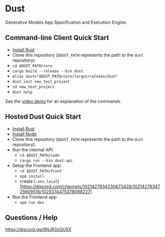 # Dust

Generative Models App Specification and Execution Engine.

## Command-line Client Quick Start

- [Install Rust](https://www.rust-lang.org/tools/install)
- Clone this repository (`$DUST_PATH` represents the path to the `dust` repository).
- `cd $DUST_PATH/core`
- `cargo build --release --bin dust`
- `alias dust="$DUST_PATH/core/target/release/dust"`
- `dust init new_test_project`
- `cd new_test_project`
- `dust help`

See the [video demo](https://demo.dust.tt) for an explanation of the commands.

## Hosted Dust Quick Start

- [Install Rust](https://www.rust-lang.org/tools/install)
- [Install Node](https://nodejs.org/en/download/)
- Clone this repository (`$DUST_PATH` represents the path to the `dust` repository).
- Run the internal API:
  - `cd $DUST_PATH/code`
  - `cargo run --bin dust-api`
- Setup the Frontend app:
  - `cd $DUST_PATH/front`
  - `npm install`
  - create (`.env.local`)[https://discord.com/channels/1021427834230673428/1021427834725609516/1029374475378098227]
- Run the Frontend app:
  - `npm run dev`

## Questions / Help

https://discord.gg/8NJR3zQU5X
